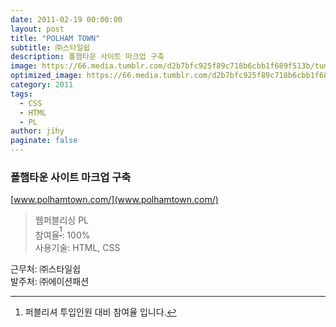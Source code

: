 ```yaml
---
date: 2011-02-19 00:00:00
layout: post
title: "POLHAM TOWN"
subtitle: ㈜스타일쉽
description: 폴햄타운 사이트 마크업 구축
image: https://66.media.tumblr.com/d2b7bfc925f89c718b6cbb1f689f513b/tumblr_p4axo05GAl1x3wc1uo1_1280.png
optimized_image: https://66.media.tumblr.com/d2b7bfc925f89c718b6cbb1f689f513b/tumblr_p4axo05GAl1x3wc1uo1_1280.png
category: 2011
tags:
  - CSS
  - HTML
  - PL
author: jihy
paginate: false
---
```


### 폴햄타운 사이트 마크업 구축
[www.polhamtown.com/](www.polhamtown.com/)

> 웹퍼블리싱 PL <br> 
참여율<sup>[^1]</sup>: 100% <br> 
사용기술: HTML, CSS

근무처: ㈜스타일쉽 <br>
발주처: ㈜에이션패션

[^1]: 퍼블리셔 투입인원 대비 참여율 입니다.